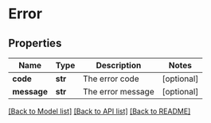 # Error

## Properties
Name | Type | Description | Notes
------------ | ------------- | ------------- | -------------
**code** | **str** | The error code | [optional] 
**message** | **str** | The error message | [optional] 

[[Back to Model list]](../README.md#documentation-for-models) [[Back to API list]](../README.md#documentation-for-api-endpoints) [[Back to README]](../README.md)

